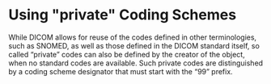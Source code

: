 # Using "private" Coding Schemes

While DICOM allows for reuse of the codes defined in other terminologies, such as SNOMED, as well as those defined in the DICOM standard itself, so called “private” codes can also be defined by the creator of the object, when no standard codes are available. Such private codes are distinguished by a coding scheme designator that must start with the “99” prefix.